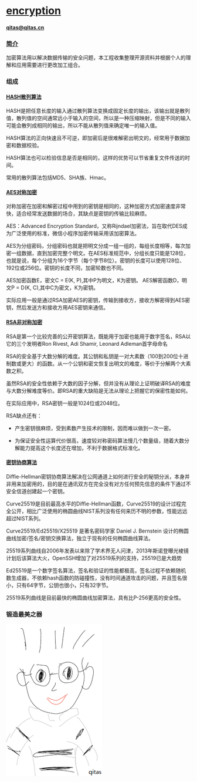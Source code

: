 ﻿# [encryption](https://github.com/qitas/encryption) 

#### qitas@qitas.cn

### [简介](https://github.com/Qitas/encryption/wiki)

加密算法用以解决数据传输的安全问题，本工程收集整理开源资料并根据个人的理解和应用需要进行更改加工组合。

### 组成

#### [HASH散列算法](HASH/)

HASH是把任意长度的输入通过散列算法变换成固定长度的输出，该输出就是散列值，散列值的空间通常远小于输入的空间，所以是一种压缩映射，但是不同的输入可能会散列成相同的输出，所以不能从散列值来确定唯一的输入值。

HASH算法的正向快速且不可逆，即加密后是很难解密出明文的，经常用于数据加密和数据校验。

HASH算法也可以检验信息是否是相同的，这样的优势可以节省重复文件传送的时间。

常用的散列算法包括MD5、SHA族、Hmac。


#### [AES对称加密](AES/)

对称加密在加密和解密过程中用到的密钥是相同的，这种加密方式加密速度非常快，适合经常发送数据的场合，其缺点是密钥的传输比较麻烦。

AES：Advanced Encryption Standard，又称Rijndael加密法，旨在取代DES成为广泛使用的标准，微信小程序加密传输采用该加密算法。

AES为分组密码，分组密码也就是把明文分成一组一组的，每组长度相等，每次加密一组数据，直到加密完整个明文。在AES标准规范中，分组长度只能是128位，也就是说，每个分组为16个字节（每个字节8位）。密钥的长度可以使用128位、192位或256位。密钥的长度不同，加密轮数也不同。

AES加密函数E，密文C = E(K, P),其中P为明文，K为密钥。
AES解密函数D，明文P = D(K, C),其中C为密文，K为密钥。

实际应用一般是通过RSA加密AES的密钥，传输到接收方，接收方解密得到AES密钥，然后发送方和接收方用AES密钥来通信。

#### [RSA非对称加密](RSA/)

RSA是第一个比较完善的公开密钥算法，既能用于加密也能用于数字签名，RSA以它的三个发明者Ron Rivest, Adi Shamir, Leonard Adleman首字母命名

RSA的安全基于大数分解的难度。其公钥和私钥是一对大素数（100到200位十进制数或更大）的函数。从一个公钥和密文恢复出明文的难度，等价于分解两个大素数之积。

虽然RSA的安全性依赖于大数的因子分解，但并没有从理论上证明破译RSA的难度与大数分解难度等价。即RSA的重大缺陷是无法从理论上把握它的保密性能如何。

在实际应用中，RSA密钥一般是1024位或2048位。

RSA缺点还有：

- 产生密钥很麻烦，受到素数产生技术的限制，因而难以做到一次一密。

- 为保证安全性运算代价很高，速度较对称密码算法慢几个数量级，随着大数分解能力提高这个长度还在增加，不利于数据格式标准化。

#### [密钥协商算法](ECDH/)

Diffie-Hellman密钥协商算法解决在公网通道上如何进行安全的秘钥分派，本身并非用来加密用的，目的是在通讯双方在完全没有对方任何预先信息的条件下通过不安全信道创建起一个密钥。

Curve25519是目前最高水平的Diffie-Hellman函数，Curve25519的设计过程完全公开，相比广泛使用的椭圆曲线NIST系列没有任何来历不明的参数，性能远远超过NIST系列。

Curve25519/Ed25519/X25519 是著名密码学家 Daniel J. Bernstein 设计的椭圆曲线加密/签名/密钥交换算法，独立于现有的任何椭圆曲线算法。 

25519系列曲线自2006年发表以来除了学术界无人问津，2013年斯诺登曝光棱镜计划后该算法大火，OpenSSH增加了对25519系列的支持，25519已是大趋势


Ed25519是一个数字签名算法，签名和验证的性能都极高，签名过程不依赖随机数生成器，不依赖hash函数的防碰撞性，没有时间通道攻击的问题，并且签名很小，只有64字节，公钥也很小，只有32字节。

25519系列曲线是目前最快的椭圆曲线加密算法，具有比P-256更高的安全性。


### 锻造最美之器

[![sites](qitas/qitas.png)](http://www.qitas.cn)
